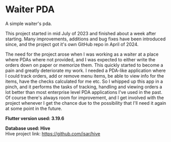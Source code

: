 # Waiter PDA
A simple waiter's pda.

This project started in mid July of 2023 and finished about a week after starting. Many improvements, additions and bug fixes have been introduced since, and the project got it's own GitHub repo in April of 2024.

The need for the project arose when I was working as a waiter at a place where PDAs where not provided, and I was expected to either write the orders down on paper or memorize them. This quickly started to become a pain and greatly deteriorate my work. I needed a PDA-like application where I could track orders, add or remove menu items, be able to view info for the items, have the checks calculated for me etc. So I whipped up this app in a pinch, and it performs the tasks of tracking, handling and viewing orders a lot better than most enterprise level PDA applications I've used in the past. Of course there's always room for improvement, and I get involved with the project whenever I get the chance due to the possibility that I'll need it again at some point in the future.

**Flutter version used: 3.19.6**

**Database used: Hive**  
Hive project link: <https://github.com/isar/hive> 
